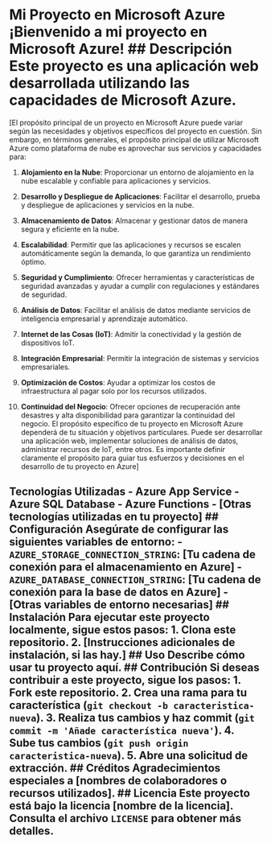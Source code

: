 # Mi Proyecto en Microsoft Azure ¡Bienvenido a mi proyecto en Microsoft Azure! ## Descripción Este proyecto es una aplicación web desarrollada utilizando las capacidades de Microsoft Azure. 
[El propósito principal de un proyecto en Microsoft Azure puede variar según las necesidades y objetivos específicos del proyecto en cuestión. Sin embargo, en términos generales, el propósito principal de utilizar Microsoft Azure como plataforma de nube es aprovechar sus servicios y capacidades para:

1. **Alojamiento en la Nube**: Proporcionar un entorno de alojamiento en la nube escalable y confiable para aplicaciones y servicios.

2. **Desarrollo y Despliegue de Aplicaciones**: Facilitar el desarrollo, prueba y despliegue de aplicaciones y servicios en la nube.

3. **Almacenamiento de Datos**: Almacenar y gestionar datos de manera segura y eficiente en la nube.

4. **Escalabilidad**: Permitir que las aplicaciones y recursos se escalen automáticamente según la demanda, lo que garantiza un rendimiento óptimo.

5. **Seguridad y Cumplimiento**: Ofrecer herramientas y características de seguridad avanzadas y ayudar a cumplir con regulaciones y estándares de seguridad.

6. **Análisis de Datos**: Facilitar el análisis de datos mediante servicios de inteligencia empresarial y aprendizaje automático.

7. **Internet de las Cosas (IoT)**: Admitir la conectividad y la gestión de dispositivos IoT.

8. **Integración Empresarial**: Permitir la integración de sistemas y servicios empresariales.

9. **Optimización de Costos**: Ayudar a optimizar los costos de infraestructura al pagar solo por los recursos utilizados.

10. **Continuidad del Negocio**: Ofrecer opciones de recuperación ante desastres y alta disponibilidad para garantizar la continuidad del negocio.
El propósito específico de tu proyecto en Microsoft Azure dependerá de tu situación y objetivos particulares. Puede ser desarrollar una aplicación web, implementar soluciones de análisis de datos, administrar recursos de IoT, entre otros. Es importante definir claramente el propósito para guiar tus esfuerzos y decisiones en el desarrollo de tu proyecto en Azure]
 ## Tecnologías Utilizadas - Azure App Service - Azure SQL Database - Azure Functions - [Otras tecnologías utilizadas en tu proyecto] ## Configuración Asegúrate de configurar las siguientes variables de entorno: - `AZURE_STORAGE_CONNECTION_STRING`: [Tu cadena de conexión para el almacenamiento en Azure] - `AZURE_DATABASE_CONNECTION_STRING`: [Tu cadena de conexión para la base de datos en Azure] - [Otras variables de entorno necesarias] ## Instalación Para ejecutar este proyecto localmente, sigue estos pasos: 1. Clona este repositorio. 2. [Instrucciones adicionales de instalación, si las hay.] ## Uso Describe cómo usar tu proyecto aquí. ## Contribución Si deseas contribuir a este proyecto, sigue los pasos: 1. Fork este repositorio. 2. Crea una rama para tu característica (`git checkout -b caracteristica-nueva`). 3. Realiza tus cambios y haz commit (`git commit -m 'Añade característica nueva'`). 4. Sube tus cambios (`git push origin caracteristica-nueva`). 5. Abre una solicitud de extracción. ## Créditos Agradecimientos especiales a [nombres de colaboradores o recursos utilizados]. ## Licencia Este proyecto está bajo la licencia [nombre de la licencia]. Consulta el archivo `LICENSE` para obtener más detalles.